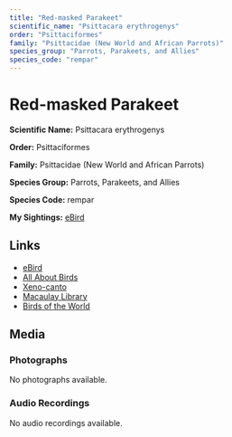 ```yaml
---
title: "Red-masked Parakeet"
scientific_name: "Psittacara erythrogenys"
order: "Psittaciformes"
family: "Psittacidae (New World and African Parrots)"
species_group: "Parrots, Parakeets, and Allies"
species_code: "rempar"
---
```


# Red-masked Parakeet

**Scientific Name:** Psittacara erythrogenys

**Order:** Psittaciformes

**Family:** Psittacidae (New World and African Parrots)

**Species Group:** Parrots, Parakeets, and Allies

**Species Code:** rempar

**My Sightings:** [eBird](https://ebird.org/lifelist?r=world&time=life&spp=rempar)

## Links
* [eBird](https://ebird.org/species/rempar) 
* [All About Birds](https://www.allaboutbirds.org/guide/rempar) 
* [Xeno-canto](https://www.xeno-canto.org/species/rempar) 
* [Macaulay Library](https://search.macaulaylibrary.org/catalog?taxonCode=rempar&sort=rating_rank_desc)
* [Birds of the World](https://birdsoftheworld.org/bow/species/rempar)

## Media
### Photographs
No photographs available.

### Audio Recordings
No audio recordings available.
